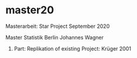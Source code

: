 # master20
Masterarbeit: Star Project September 2020

Master Statistik Berlin
Johannes Wagner

1. Part: Replikation of existing Project: Krüger 2001